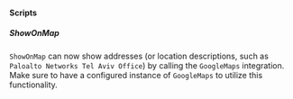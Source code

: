 
#### Scripts
##### ShowOnMap
`ShowOnMap` can now show addresses (or location descriptions, such as `Paloalto Networks Tel Aviv Office`) by calling the `GoogleMaps` integration.
Make sure to have a configured instance of `GoogleMaps` to utilize this functionality.
